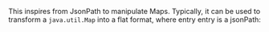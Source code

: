 This inspires from JsonPath to manipulate Maps. Typically, it can be used to transform a `java.util.Map` into a flat format, where entry entry is a jsonPath:
